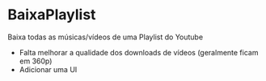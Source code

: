 # BaixaPlaylist
Baixa todas as músicas/vídeos de uma Playlist do Youtube

- Falta melhorar a qualidade dos downloads de vídeos (geralmente ficam em 360p)
- Adicionar uma UI
